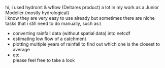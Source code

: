 hi, i used hydromt & wflow (Deltares product) a lot in my work as a Junior Modeller (mostly hydrological)\
i know they are very easy to use already but sometimes there are niche tasks that i still need to do manually, such as:\
* converting rainfall data (without spatial data) into netcdf
* estimating low flow of a catchment
* plotting multiple years of rainfall to find out which one is the closest to average
* etc.\
please feel free to take a look
